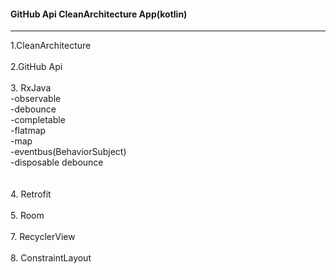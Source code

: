 <h4>GitHub Api CleanArchitecture App(kotlin)</h4>
<hr/>
1.CleanArchitecture
<br><br>
2.GitHub Api
<br><br>
3. RxJava<br>
-observable<br>
-debounce<br>
-completable<br>
-flatmap<br>
-map<br>
-eventbus(BehaviorSubject)<br>
-disposable debounce<br>
<br><br>
4. Retrofit
<br><br>
5. Room
<br><br>
7. RecyclerView
<br><br>
8. ConstraintLayout
<br><br>
